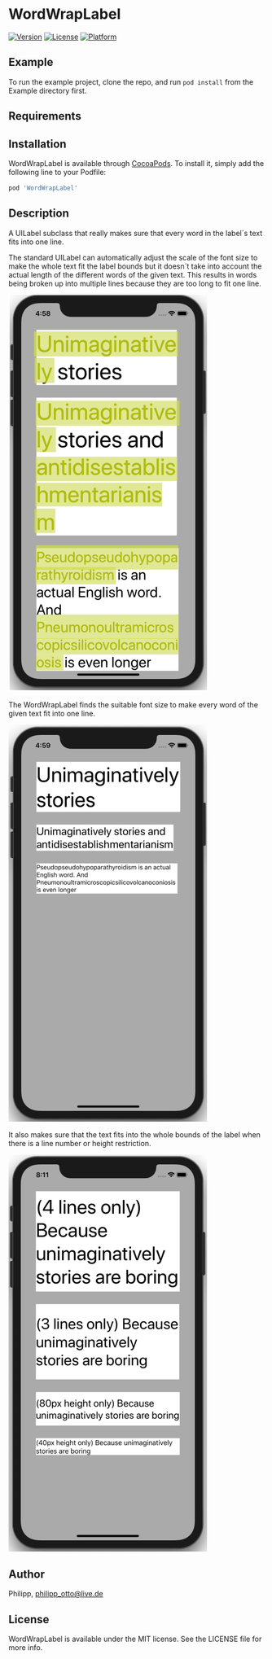 # WordWrapLabel

[![Version](https://img.shields.io/cocoapods/v/WordWrapLabel.svg?style=flat)](https://cocoapods.org/pods/WordWrapLabel)
[![License](https://img.shields.io/cocoapods/l/WordWrapLabel.svg?style=flat)](https://cocoapods.org/pods/WordWrapLabel)
[![Platform](https://img.shields.io/cocoapods/p/WordWrapLabel.svg?style=flat)](https://cocoapods.org/pods/WordWrapLabel)

## Example

To run the example project, clone the repo, and run `pod install` from the Example directory first.

## Requirements

## Installation

WordWrapLabel is available through [CocoaPods](https://cocoapods.org). To install
it, simply add the following line to your Podfile:

```ruby
pod 'WordWrapLabel'
```

## Description

A UILabel subclass that really makes sure that every word in the label´s text fits into one line.

The standard UILabel can automatically adjust the scale of the font size to make the whole text fit the label bounds but it doesn´t take into account the actual length of the different words of the given text. This results in words being broken up into multiple lines because they are too long to fit one line.

![Alt text](/Screenshots/Screenshot1.png?raw=true "Standard UILabel with word split up into multiple lines")

The WordWrapLabel finds the suitable font size to make every word of the given text fit into one line.

![Alt text](/Screenshots/Screenshot2.png?raw=true "WordWrapLabel made sure every word fits a line")

It also makes sure that the text fits into the whole bounds of the label when there is a line number or height restriction.

![Alt text](/Screenshots/Screenshot3.png?raw=true "WordWrapLabel making the text fit into the line number or given height")

## Author

Philipp, philipp_otto@live.de

## License

WordWrapLabel is available under the MIT license. See the LICENSE file for more info.
